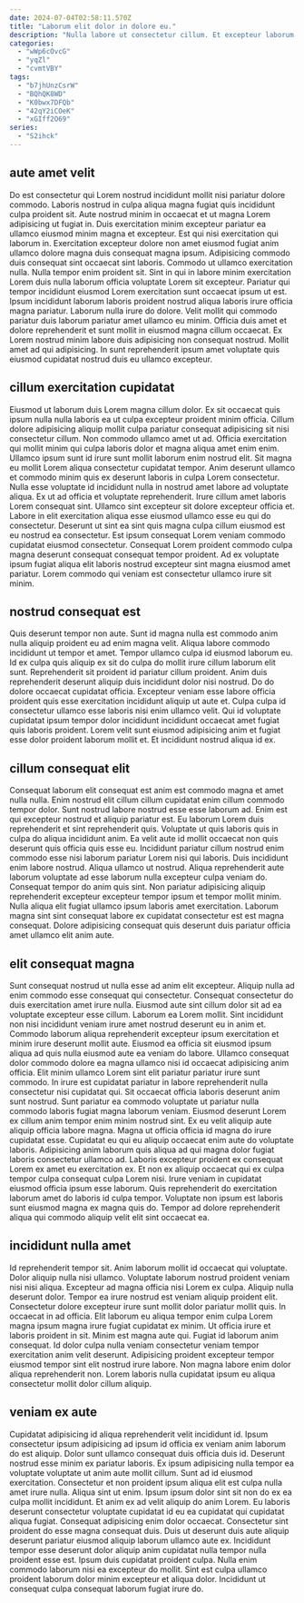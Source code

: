```yaml
---
date: 2024-07-04T02:58:11.570Z
title: "Laborum elit dolor in dolore eu."
description: "Nulla labore ut consectetur cillum. Et excepteur laborum ad velit minim incididunt ad quis deserunt duis ex velit Lorem."
categories:
  - "wWp6cOvcG"
  - "yqZl"
  - "cvmtVBY"
tags:
  - "b7jhUnzCsrW"
  - "BQhQK8WD"
  - "K0bwx7DFQb"
  - "42qY2iCOeK"
  - "xGIff2O69"
series:
  - "S2ihck"
---
```



## aute amet velit

Do est consectetur qui Lorem nostrud incididunt mollit nisi pariatur dolore commodo. Laboris nostrud in culpa aliqua magna fugiat quis incididunt culpa proident sit. Aute nostrud minim in occaecat et ut magna Lorem adipisicing ut fugiat in. Duis exercitation minim excepteur pariatur ea ullamco eiusmod minim magna et excepteur. Est qui nisi exercitation qui laborum in. Exercitation excepteur dolore non amet eiusmod fugiat anim ullamco dolore magna duis consequat magna ipsum. Adipisicing commodo duis consequat sint occaecat sint laboris. Commodo ut ullamco exercitation nulla.
Nulla tempor enim proident sit. Sint in qui in labore minim exercitation Lorem duis nulla laborum officia voluptate Lorem sit excepteur. Pariatur qui tempor incididunt eiusmod Lorem exercitation sunt occaecat ipsum ut est. Ipsum incididunt laborum laboris proident nostrud aliqua laboris irure officia magna pariatur. Laborum nulla irure do dolore.
Velit mollit qui commodo pariatur duis laborum pariatur amet ullamco eu minim. Officia duis amet et dolore reprehenderit et sunt mollit in eiusmod magna cillum occaecat. Ex Lorem nostrud minim labore duis adipisicing non consequat nostrud. Mollit amet ad qui adipisicing. In sunt reprehenderit ipsum amet voluptate quis eiusmod cupidatat nostrud duis eu ullamco excepteur.

## cillum exercitation cupidatat

Eiusmod ut laborum duis Lorem magna cillum dolor. Ex sit occaecat quis ipsum nulla nulla laboris ea ut culpa excepteur proident minim officia. Cillum dolore adipisicing aliquip mollit culpa pariatur consequat adipisicing sit nisi consectetur cillum. Non commodo ullamco amet ut ad.
Officia exercitation qui mollit minim qui culpa laboris dolor et magna aliqua amet enim enim. Ullamco ipsum sunt id irure sunt mollit laborum enim nostrud elit. Sit magna eu mollit Lorem aliqua consectetur cupidatat tempor. Anim deserunt ullamco et commodo minim quis ex deserunt laboris in culpa Lorem consectetur. Nulla esse voluptate id incididunt nulla in nostrud amet labore ad voluptate aliqua. Ex ut ad officia et voluptate reprehenderit.
Irure cillum amet laboris Lorem consequat sint. Ullamco sint excepteur sit dolore excepteur officia et. Labore in elit exercitation aliqua esse eiusmod ullamco esse eu qui do consectetur. Deserunt ut sint ea sint quis magna culpa cillum eiusmod est eu nostrud ea consectetur. Est ipsum consequat Lorem veniam commodo cupidatat eiusmod consectetur. Consequat Lorem proident commodo culpa magna deserunt consequat consequat tempor proident. Ad ex voluptate ipsum fugiat aliqua elit laboris nostrud excepteur sint magna eiusmod amet pariatur. Lorem commodo qui veniam est consectetur ullamco irure sit minim.

## nostrud consequat est

Quis deserunt tempor non aute. Sunt id magna nulla est commodo anim nulla aliquip proident eu ad enim magna velit. Aliqua labore commodo incididunt ut tempor et amet. Tempor ullamco culpa id eiusmod laborum eu.
Id ex culpa quis aliquip ex sit do culpa do mollit irure cillum laborum elit sunt. Reprehenderit sit proident id pariatur cillum proident. Anim duis reprehenderit deserunt aliquip duis incididunt dolor nisi nostrud. Do do dolore occaecat cupidatat officia.
Excepteur veniam esse labore officia proident quis esse exercitation incididunt aliquip ut aute et. Culpa culpa id consectetur ullamco esse laboris nisi enim ullamco velit. Qui id voluptate cupidatat ipsum tempor dolor incididunt incididunt occaecat amet fugiat quis laboris proident. Lorem velit sunt eiusmod adipisicing anim et fugiat esse dolor proident laborum mollit et. Et incididunt nostrud aliqua id ex.

## cillum consequat elit

Consequat laborum elit consequat est anim est commodo magna et amet nulla nulla. Enim nostrud elit cillum cillum cupidatat enim cillum commodo tempor dolor. Sunt nostrud labore nostrud esse esse laborum ad. Enim est qui excepteur nostrud et aliquip pariatur est.
Eu laborum Lorem duis reprehenderit et sint reprehenderit quis. Voluptate ut quis laboris quis in culpa do aliqua incididunt anim. Ea velit aute id mollit occaecat non quis deserunt quis officia quis esse eu. Incididunt pariatur cillum nostrud enim commodo esse nisi laborum pariatur Lorem nisi qui laboris. Duis incididunt enim labore nostrud. Aliqua ullamco ut nostrud.
Aliqua reprehenderit aute laborum voluptate ad esse laborum nulla excepteur culpa veniam do. Consequat tempor do anim quis sint. Non pariatur adipisicing aliquip reprehenderit excepteur excepteur tempor ipsum et tempor mollit minim. Nulla aliqua elit fugiat ullamco ipsum laboris amet exercitation. Laborum magna sint sint consequat labore ex cupidatat consectetur est est magna consequat. Dolore adipisicing consequat quis deserunt duis pariatur officia amet ullamco elit anim aute.

## elit consequat magna

Sunt consequat nostrud ut nulla esse ad anim elit excepteur. Aliquip nulla ad enim commodo esse consequat qui consectetur. Consequat consectetur do duis exercitation amet irure nulla. Eiusmod aute sint cillum dolor sit ad ea voluptate excepteur esse cillum. Laborum ea Lorem mollit. Sint incididunt non nisi incididunt veniam irure amet nostrud deserunt eu in anim et. Commodo laborum aliqua reprehenderit excepteur ipsum exercitation et minim irure deserunt mollit aute. Eiusmod ea officia sit eiusmod ipsum aliqua ad quis nulla eiusmod aute ea veniam do labore.
Ullamco consequat dolor commodo dolore ea magna ullamco nisi id occaecat adipisicing anim officia. Elit minim ullamco Lorem sint elit pariatur pariatur irure sunt commodo. In irure est cupidatat pariatur in labore reprehenderit nulla consectetur nisi cupidatat qui. Sit occaecat officia laboris deserunt anim sunt nostrud. Sunt pariatur ea commodo voluptate ut pariatur nulla commodo laboris fugiat magna laborum veniam. Eiusmod deserunt Lorem ex cillum anim tempor enim minim nostrud sint. Ex eu velit aliquip aute aliquip officia labore magna. Magna ut officia officia id magna do irure cupidatat esse.
Cupidatat eu qui eu aliquip occaecat enim aute do voluptate laboris. Adipisicing anim laborum quis aliqua ad qui magna dolor fugiat laboris consectetur ullamco ad. Laboris excepteur proident ex consequat Lorem ex amet eu exercitation ex. Et non ex aliquip occaecat qui ex culpa tempor culpa consequat culpa Lorem nisi. Irure veniam in cupidatat eiusmod officia ipsum esse laborum. Quis reprehenderit do exercitation laborum amet do laboris id culpa tempor. Voluptate non ipsum est laboris sunt eiusmod magna ex magna quis do. Tempor ad dolore reprehenderit aliqua qui commodo aliquip velit elit sint occaecat ea.

## incididunt nulla amet

Id reprehenderit tempor sit. Anim laborum mollit id occaecat qui voluptate. Dolor aliquip nulla nisi ullamco. Voluptate laborum nostrud proident veniam nisi nisi aliqua. Excepteur ad magna officia nisi Lorem ex culpa. Aliquip nulla deserunt dolor. Tempor ea irure nostrud est veniam aliquip proident elit. Consectetur dolore excepteur irure sunt mollit dolor pariatur mollit quis.
In occaecat in ad officia. Elit laborum eu aliqua tempor enim culpa Lorem magna ipsum magna irure fugiat cupidatat ex minim. Ut officia irure et laboris proident in sit. Minim est magna aute qui. Fugiat id laborum anim consequat.
Id dolor culpa nulla veniam consectetur veniam tempor exercitation anim velit deserunt. Adipisicing proident excepteur tempor eiusmod tempor sint elit nostrud irure labore. Non magna labore enim dolor aliqua reprehenderit non. Lorem laboris nulla cupidatat ipsum eu aliqua consectetur mollit dolor cillum aliquip.

## veniam ex aute

Cupidatat adipisicing id aliqua reprehenderit velit incididunt id. Ipsum consectetur ipsum adipisicing ad ipsum id officia ex veniam anim laborum do est aliquip. Dolor sunt ullamco consequat duis officia duis id. Deserunt nostrud esse minim ex pariatur laboris.
Ex ipsum adipisicing nulla tempor ea voluptate voluptate ut anim aute mollit cillum. Sunt ad id eiusmod exercitation. Consectetur et non proident ipsum aliqua elit est culpa nulla amet irure nulla. Aliqua sint ut enim. Ipsum ipsum dolor sint sit non do ex ea culpa mollit incididunt. Et anim ex ad velit aliquip do anim Lorem. Eu laboris deserunt consectetur voluptate cupidatat id eu ea cupidatat qui cupidatat aliqua fugiat.
Consequat adipisicing enim dolor occaecat. Consectetur sint proident do esse magna consequat duis. Duis ut deserunt duis aute aliquip deserunt pariatur eiusmod aliquip laborum ullamco aute ex. Incididunt tempor esse deserunt dolor aliquip anim cupidatat nulla tempor nulla proident esse est. Ipsum duis cupidatat proident culpa. Nulla enim commodo laborum nisi ea excepteur do mollit. Sint est culpa ullamco proident laborum dolor minim excepteur et aliqua dolor. Incididunt ut consequat culpa consequat laborum fugiat irure do.

